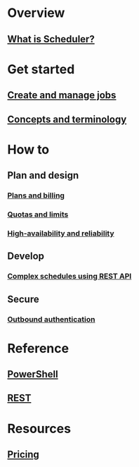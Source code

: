 

# Overview
## [What is Scheduler?](/documentation/articles/scheduler-intro/)

# Get started
## [Create and manage jobs](/documentation/articles/scheduler-get-started-portal/)
## [Concepts and terminology](/documentation/articles/scheduler-concepts-terms/)

# How to
## Plan and design
### [Plans and billing](/documentation/articles/scheduler-plans-billing/)
### [Quotas and limits](/documentation/articles/scheduler-limits-defaults-errors/)
### [High-availability and reliability](/documentation/articles/scheduler-high-availability-reliability/)

## Develop
### [Complex schedules using REST API](/documentation/articles/scheduler-advanced-complexity/)


## Secure
### [Outbound authentication](/documentation/articles/scheduler-outbound-authentication/)

# Reference
## [PowerShell](https://docs.microsoft.com/powershell/resourcemanager/azurerm.scheduler/v0.11.1/azurerm.scheduler)
## [REST](https://docs.microsoft.com/rest/api/scheduler)

# Resources
## [Pricing](/pricing/details/scheduler/)





